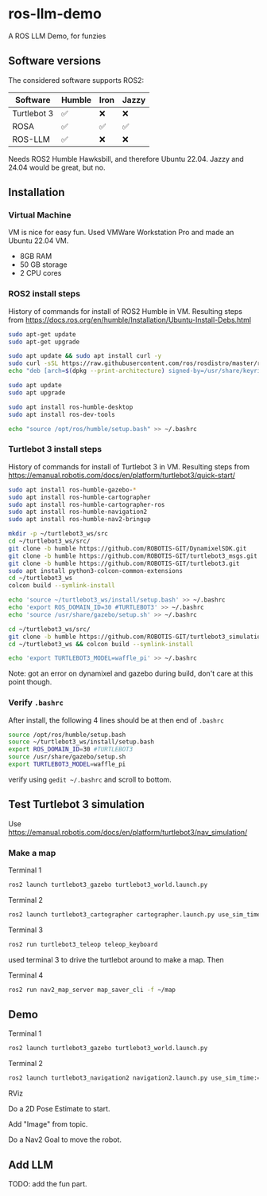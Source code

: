 # ros-llm-demo
A ROS LLM Demo, for funzies


## Software versions

The considered software supports ROS2:

| Software    | Humble | Iron | Jazzy |
|------------|--------|------|-------|
| Turtlebot 3 | ✅    | ❌   | ❌    |
| ROSA        | ✅    | ✅   | ✅    |
| ROS-LLM     | ✅    | ❌   | ❌    |

Needs ROS2 Humble Hawksbill, and therefore Ubuntu 22.04. Jazzy and 24.04 would be great, but no.

## Installation

### Virtual Machine
VM is nice for easy fun. Used VMWare Workstation Pro and made an Ubuntu 22.04 VM.

- 8GB RAM
- 50 GB storage
- 2 CPU cores

### ROS2 install steps
History of commands for install of ROS2 Humble in VM. Resulting steps from https://docs.ros.org/en/humble/Installation/Ubuntu-Install-Debs.html
```bash
sudo apt-get update
sudo apt-get upgrade

sudo apt update && sudo apt install curl -y
sudo curl -sSL https://raw.githubusercontent.com/ros/rosdistro/master/ros.key -o /usr/share/keyrings/ros-archive-keyring.gpg
echo "deb [arch=$(dpkg --print-architecture) signed-by=/usr/share/keyrings/ros-archive-keyring.gpg] http://packages.ros.org/ros2/ubuntu $(. /etc/os-release && echo $UBUNTU_CODENAME) main" | sudo tee /etc/apt/sources.list.d/ros2.list > /dev/null

sudo apt update
sudo apt upgrade

sudo apt install ros-humble-desktop
sudo apt install ros-dev-tools

echo "source /opt/ros/humble/setup.bash" >> ~/.bashrc
```

### Turtlebot 3 install steps
History of commands for install of Turtlebot 3 in VM. Resulting steps from https://emanual.robotis.com/docs/en/platform/turtlebot3/quick-start/

```bash
sudo apt install ros-humble-gazebo-*
sudo apt install ros-humble-cartographer
sudo apt install ros-humble-cartographer-ros
sudo apt install ros-humble-navigation2
sudo apt install ros-humble-nav2-bringup

mkdir -p ~/turtlebot3_ws/src
cd ~/turtlebot3_ws/src/
git clone -b humble https://github.com/ROBOTIS-GIT/DynamixelSDK.git
git clone -b humble https://github.com/ROBOTIS-GIT/turtlebot3_msgs.git
git clone -b humble https://github.com/ROBOTIS-GIT/turtlebot3.git
sudo apt install python3-colcon-common-extensions
cd ~/turtlebot3_ws
colcon build --symlink-install

echo 'source ~/turtlebot3_ws/install/setup.bash' >> ~/.bashrc
echo 'export ROS_DOMAIN_ID=30 #TURTLEBOT3' >> ~/.bashrc
echo 'source /usr/share/gazebo/setup.sh' >> ~/.bashrc

cd ~/turtlebot3_ws/src/
git clone -b humble https://github.com/ROBOTIS-GIT/turtlebot3_simulations.git
cd ~/turtlebot3_ws && colcon build --symlink-install

echo 'export TURTLEBOT3_MODEL=waffle_pi' >> ~/.bashrc
```
Note: got an error on dynamixel and gazebo during build, don't care at this point though.

### Verify `.bashrc`

After install, the following 4 lines should be at then end of `.bashrc`
```bash
source /opt/ros/humble/setup.bash
source ~/turtlebot3_ws/install/setup.bash
export ROS_DOMAIN_ID=30 #TURTLEBOT3
source /usr/share/gazebo/setup.sh
export TURTLEBOT3_MODEL=waffle_pi
```
verify using `gedit ~/.bashrc` and scroll to bottom.

## Test Turtlebot 3 simulation
Use https://emanual.robotis.com/docs/en/platform/turtlebot3/nav_simulation/

### Make a map

Terminal 1
```bash
ros2 launch turtlebot3_gazebo turtlebot3_world.launch.py
```

Terminal 2
```bash
ros2 launch turtlebot3_cartographer cartographer.launch.py use_sim_time:=True
```

Terminal 3
```bash
ros2 run turtlebot3_teleop teleop_keyboard
```

used terminal 3 to drive the turtlebot around to make a map. Then

Terminal 4
```bash
ros2 run nav2_map_server map_saver_cli -f ~/map
```

## Demo

Terminal 1
```bash
ros2 launch turtlebot3_gazebo turtlebot3_world.launch.py
```

Terminal 2
```bash
ros2 launch turtlebot3_navigation2 navigation2.launch.py use_sim_time:=True map:=$HOME/map.yaml
```

RViz

Do a 2D Pose Estimate to start.

Add "Image" from topic.

Do a Nav2 Goal to move the robot.

## Add LLM

TODO: add the fun part.